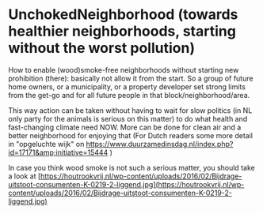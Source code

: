 # UnchokedNeighborhood (towards healthier neighborhoods, starting without the worst pollution)
How to enable (wood)smoke-free neighborhoods without starting new prohibition (there): basically not allow it from the start. So a group of future home owners, or a municipality, or a property developer set strong limits from the get-go and for all future people in that block/neighborhood/area.

This way action can be taken without having to wait for slow politics (in NL only party for the animals is serious on this matter) to do what health and fast-changing climate need NOW. More can be done for clean air and a better neighborhood for enjoying that (For Dutch readers some more detail in "opgeluchte wijk" on https://www.duurzamedinsdag.nl/index.php?id=17171&amp;initiative=15444 )

In case you think wood smoke is not such a serious matter, you should take a look at [https://houtrookvrij.nl/wp-content/uploads/2016/02/Bijdrage-uitstoot-consumenten-K-0219-2-liggend.jpg](https://houtrookvrij.nl/wp-content/uploads/2016/02/Bijdrage-uitstoot-consumenten-K-0219-2-liggend.jpg)
